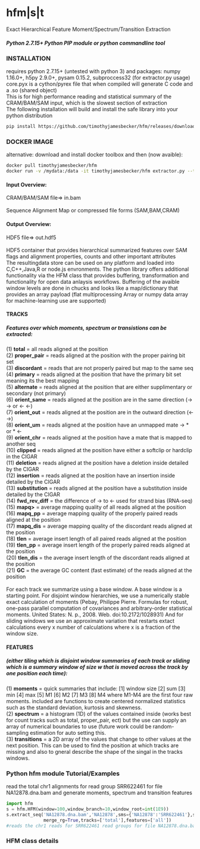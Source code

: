 # hfm|s|t
Exact Hierarchical Feature Moment/Spectrum/Transition Extraction<br>

##### Python 2.7.15+ Python PIP module or python commandline tool

### INSTALLATION
requires python 2.7.15+ (untested with python 3) and packages: numpy 1.16.0+, h5py 2.9.0+, pysam 0.15.2, subproccess32 (for extractor.py usage)<br>
core.pyx is a cython/pyrex file that when compiled will generate C code and a .so (shared object)<br>
This is for high performance reading and statistical summary of the CRAM/BAM/SAM input, which is the slowest section of extraction<br>
The following installation will build and install the safe library into your python distribution<br>

```bash
pip install https://github.com/timothyjamesbecker/hfm/releases/download/0.1.0/hfm-0.1.0.tar.gz
```
### DOCKER IMAGE
alternative: download and install docker toolbox and then (now avaible):
```bash
docker pull timothyjamesbecker/hfm
docker run -v /mydata:/data -it timothyjamesbecker/hfm extractor.py --test -o /data/hfm_test/ -s 1 -m False
```

#### Input Overview:
CRAM/BAM/SAM file=> in.bam<br><br>
Sequence Alignment Map or compressed file forms (SAM,BAM,CRAM) <br>
#### Output Overview:
HDF5 file=> out.hdf5<br><br>
HDF5 container that provides hierarchical summarized features over SAM flags and alignment properties, counts and other important attributes<br> The resultingdata store can be used on any platform and loaded into C,C++,Java,R or node.js envronments.
The python library offers additional functionality via the HFM class that provides buffering, transformation and functionality for open data anlaysis workflows. Buffering of the avaible window levels are done in chucks and looks like a map/dictionary that provides an array payload (flat multiprocessing Array or numpy data array for machine-learning use are supported)<br>


#### TRACKS
##### Features over which moments, spectrum or transistions can be extracted:<br>
(1) <b>total</b> = all reads aligned at the position<br>
(2) <b>proper_pair</b> = reads aligned at the position with the proper pairing bit set<br>
(3) <b>discordant</b> = reads that are not properly paired but map to the same seq<br>
(4) <b>primary</b> = reads aligned at the position that have the primary bit set meaning its the best mapping<br>
(5) <b>alternate</b> = reads aligned at the position that are either supplimentary or secondary (not primary)<br>
(6) <b>orient_same</b> = reads aligned at the position are in the same direction (-> -> or <- <-)<br>
(7) <b>orient_out</b> = reads aligned at the position are in the outward direction (<- ->) <br>
(8) <b>orient_um</b> = reads aligned at the position have an unmapped mate -> * or * <-<br>
(9) <b>orient_chr</b> = reads aligned at the position have a mate that is mapped to another seq<br>
(10) <b>clipped</b> = reads aligned at the position have either a softclip or hardclip in the CIGAR<br>
(11) <b>deletion</b> = reads aligned at the position have a deletion inside detailed by the CIGAR<br>
(12) <b>insertion</b> = reads aligned at the position have an insertion inside detailed by the CIGAR<br>
(13) <b>substitution</b> = reads aligned at the position have a substitution inside detailed by the CIGAR<br>
(14) <b>fwd_rev_diff</b> = the difference of -> to <- used for strand bias (RNA-seq)<br>
(15) <b>mapq></b> = average mapping quality of all reads aligned at the position<br>
(16) <b>mapq_pp</b> = average mapping quality of the properly paired reads aligned at the position<br>
(17) <b>mapq_dis</b> = average mapping quality of the discordant reads aligned at the position<br>
(18) <b>tlen</b> = average insert length of all paired reads aligned at the position<br>
(19) <b>tlen_pp</b> = average insert length of the properly paired reads aligned at the position<br>
(20) <b>tlen_dis</b> = the average insert length of the discordant reads aligned at the position<br>
(21) <b>GC</b> = the average GC content (fast estimate) of the reads aligned at the position<br>
<br>
For each track we summarize using a base window. A base window is a starting point.  For disjoint window hierarchies, we use a numerically stable exact calculation of moments (Pebay, Philippe Pierre. Formulas for robust, one-pass parallel computation of covariances and arbitrary-order statistical moments. United States: N. p., 2008. Web. doi:10.2172/1028931) And for sliding windows we use an approximate variation that restarts extact calculations every x number of calculations where x is a fraction of the window size.
#### FEATURES 
##### (either tiling which is disjoint window summaries of each track or sliding which is a summary window of size w that is moved across the track by one position each time):
(1) <b>moments</b> = quick summaries that include: [1] window size [2] sum [3] min [4] max [5] M1 [6] M2 [7] M3 [8] M4 where M1-M4 are the first four raw moments. included are functions to create centered normalized statistics such as the standard deviation, kurtosis and skewness.<br>
(2) <b>spectrum</b> = a histogram (1D) of the values contained inside (works best for count tracks such as total, proper_pair, ect) but the use can supply an array of numerical boundaries to use (future work could be random-sampling estimation for auto setting this.<br>
(3) <b>transitions</b> = a 2D array of the values that change to other values at the next position.  This can be used to find the position at which tracks are missing and also to gneral describe the shape of the singal in the tracks windows.<br>

### Python hfm module Tutorial/Examples
read the total chr1 alignments for read group SRR622461 for file NA12878.dna.bam and generate moments, spectrum and transition features
```python
import hfm
s = hfm.HFM(window=100,window_branch=10,window_root=int(1E9))
s.extract_seq('NA12878.dna.bam','NA12878',sms={'NA12878':'SRR622461'},seq={'chr1':249250621},
              merge_rg=True,tracks=['total'],features=['all'])
#reads the chr1 reads for SRR622461 read groups for file NA12878.dna.bam
```

### HFM class details
```python

```

